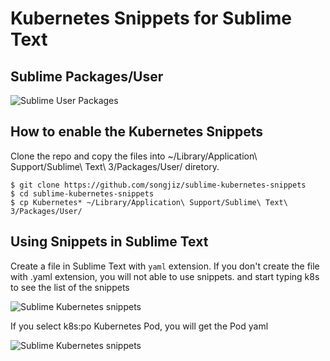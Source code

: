 # Kubernetes Snippets for Sublime Text

## Sublime Packages/User

![Sublime User Packages](./browse_package.png)

## How to enable the Kubernetes Snippets

Clone the repo and copy the files into  ~/Library/Application\ Support/Sublime\ Text\ 3/Packages/User/ diretory.
```
$ git clone https://github.com/songjiz/sublime-kubernetes-snippets
$ cd sublime-kubernetes-snippets
$ cp Kubernetes* ~/Library/Application\ Support/Sublime\ Text\ 3/Packages/User/
```

## Using Snippets in Sublime Text

Create a file in Sublime Text with `yaml` extension. If you don't create the file with .yaml extension, you will not able to use snippets.
and start typing k8s to see the list of the snippets

![Sublime Kubernetes snippets](./sublime-text-snippet-usage.png)

If you select k8s:po Kubernetes Pod, you will get the Pod yaml

![Sublime Kubernetes snippets](./sublime-text-pod-snippet.png)
